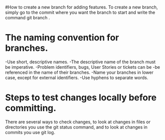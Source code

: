 #How to create a new branch for adding features.
To create a new branch, simply go to the commit where you want the branch to start and write the command git branch <branch name>.

# The naming convention for branches.
 -Use short, descriptive names.
 -The descriptive name of the branch must be imperative.
 -Problem identifiers, bugs, User Stories or tickets can be
 -be referenced in the name of their branches.
 -Name your branches in lower case, except for external identifiers.
 -Use hyphens to separate words.

# Steps to test changes locally before committing.
There are several ways to check changes, to look at changes in files or directories you use the git status command, and to look at changes in commits you use git log.